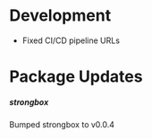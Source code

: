 # Development

- Fixed CI/CD pipeline URLs

# Package Updates

##### strongbox
Bumped strongbox to v0.0.4

